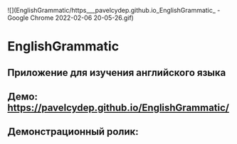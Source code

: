 ![](EnglishGrammatic/https___pavelcydep.github.io_EnglishGrammatic_ - Google Chrome 2022-02-06 20-05-26.gif)


# EnglishGrammatic
## Приложение для изучения английского языка
## Демо: https://pavelcydep.github.io/EnglishGrammatic/
## Демонстрационный ролик:
